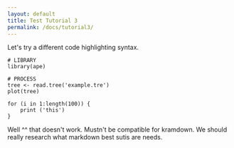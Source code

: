 ```yaml
---
layout: default
title: Test Tutorial 3
permalink: /docs/tutorial3/
---
```


Let's try a different code highlighting syntax.

```{R}
# LIBRARY
library(ape)

# PROCESS
tree <- read.tree('example.tre')
plot(tree)

for (i in 1:length(100)) {
    print ('this')
}
```


Well ^^ that doesn't work. Mustn't be compatible for kramdown. We should really research what markdown best sutis are needs.

